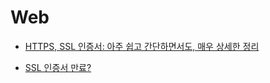 # Web

- [HTTPS, SSL 인증서: 아주 쉽고 간단하면서도, 매우 상세한 정리](https://curryyou.tistory.com/207)

- [SSL 인증서 만료?](https://ttend.tistory.com/804)